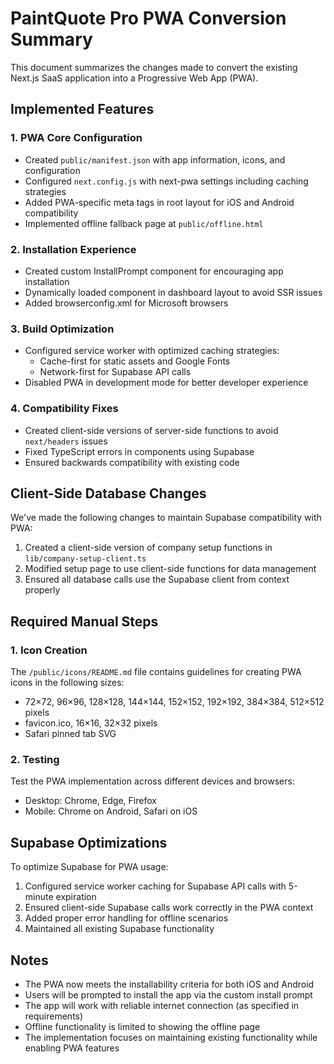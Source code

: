 # PaintQuote Pro PWA Conversion Summary

This document summarizes the changes made to convert the existing Next.js SaaS application into a Progressive Web App (PWA).

## Implemented Features

### 1. PWA Core Configuration
- Created `public/manifest.json` with app information, icons, and configuration
- Configured `next.config.js` with next-pwa settings including caching strategies
- Added PWA-specific meta tags in root layout for iOS and Android compatibility
- Implemented offline fallback page at `public/offline.html`

### 2. Installation Experience
- Created custom InstallPrompt component for encouraging app installation
- Dynamically loaded component in dashboard layout to avoid SSR issues
- Added browserconfig.xml for Microsoft browsers

### 3. Build Optimization
- Configured service worker with optimized caching strategies:
  - Cache-first for static assets and Google Fonts
  - Network-first for Supabase API calls
- Disabled PWA in development mode for better developer experience

### 4. Compatibility Fixes
- Created client-side versions of server-side functions to avoid `next/headers` issues
- Fixed TypeScript errors in components using Supabase
- Ensured backwards compatibility with existing code

## Client-Side Database Changes

We've made the following changes to maintain Supabase compatibility with PWA:

1. Created a client-side version of company setup functions in `lib/company-setup-client.ts`
2. Modified setup page to use client-side functions for data management
3. Ensured all database calls use the Supabase client from context properly

## Required Manual Steps

### 1. Icon Creation
The `/public/icons/README.md` file contains guidelines for creating PWA icons in the following sizes:
- 72×72, 96×96, 128×128, 144×144, 152×152, 192×192, 384×384, 512×512 pixels
- favicon.ico, 16×16, 32×32 pixels
- Safari pinned tab SVG

### 2. Testing
Test the PWA implementation across different devices and browsers:
- Desktop: Chrome, Edge, Firefox
- Mobile: Chrome on Android, Safari on iOS

## Supabase Optimizations

To optimize Supabase for PWA usage:

1. Configured service worker caching for Supabase API calls with 5-minute expiration
2. Ensured client-side Supabase calls work correctly in the PWA context
3. Added proper error handling for offline scenarios
4. Maintained all existing Supabase functionality

## Notes

- The PWA now meets the installability criteria for both iOS and Android
- Users will be prompted to install the app via the custom install prompt
- The app will work with reliable internet connection (as specified in requirements)
- Offline functionality is limited to showing the offline page
- The implementation focuses on maintaining existing functionality while enabling PWA features
